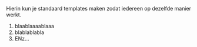 Hierin kun je standaard templates maken zodat iedereen op dezelfde manier werkt.
1. blaablaaaablaaa
2. blablablabla
3. ENz...
